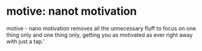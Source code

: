# motive: nanot motivation

motive - nano motivation removes all the unnecessary fluff to focus on one thing only and one thing only, getting you as motivated as ever right away with just a tap.'